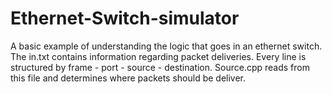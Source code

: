 # Ethernet-Switch-simulator

A basic example of understanding the logic that goes in an ethernet switch.
The in.txt contains information regarding packet deliveries. Every line is structured by frame - port - source - destination.
Source.cpp reads from this file and determines where packets should be deliver.
